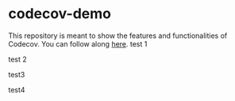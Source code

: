 # codecov-demo
This repository is meant to show the features and functionalities of Codecov. You can follow along [here](https://docs.codecov.com/docs/codecov-tutorial).
test 1

test 2

test3

test4
